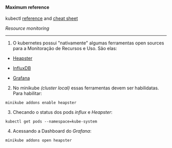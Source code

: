 #### Maximum reference
kubectl [reference](https://kubernetes.io/docs/reference/generated/kubectl/kubectl-commands) and [cheat sheet](https://kubernetes.io/docs/reference/kubectl/cheatsheet/)

*Resource monitoring*

---
1. O kubernetes possui "nativamente" algumas ferramentas open sources para a Monitoração de Recursos e Uso. São elas:

  - [Heapster](https://github.com/kubernetes/heapster)

  - [InfluxDB](https://docs.influxdata.com/influxdb/v1.6/)

  - [Grafana](http://docs.grafana.org/)

2. No minikube *(cluster local)* essas ferramentas devem ser habilidatas. Para habilitar:
```shell
minikube addons enable heapster
```

3. Checando o status dos pods *influx* e *Heapster*:
```shell
kubectl get pods --namespace=kube-system
```

4. Acessando a Dashboard do *Grafana*:
```shell
minikube addons open heapster
```
